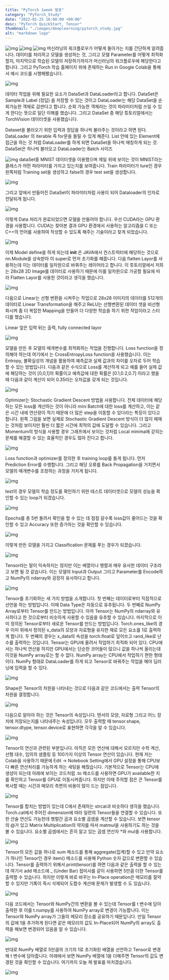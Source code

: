 ```yaml
---
title: "PyTorch 1week 발표"
category: "PyTorch_Study"
date: "2022-01-25 16:00:00 +09:00"
desc: "PyTorch QuickStart, Tensor"
thumbnail: "./images/deeplearning/pytorch_study.jpg"
alt: "markdown logo"
---
```


![img](./images/pytorch_study/1.png)
![img](./images/pytorch_study/2.png)
![img](./images/pytorch_study/3.png)
머신러닝의 워크플로우가 어떻게 돌아가는 지를 간단하게 알려줍니다.
데이터를 처리하고 모델을 생성하는 것, 그리고 모델 Parameter를 어떻게 최적화할지, 마지막으로
학습된 모델의 저장하기까지가  머신러닝의 워크플로우에 해당한다고 합니다.
그리고 PyTorch 학습 홈페이지 위에 존재하는 Run in Google Colab을 통해서 예시 코드를 시행해봤습니다.

![img](./images/pytorch_study/4.png)

데이터 작업을 위해 필요한 요소가 DataSet과 DataLoader라고 합니다. DataSet은 Sample과 Label (정답)
을 저장할 수 있는 것이고 DataLoader는 해당 DataSet을 순회가능한 객체로 감싼다고 합니다. 
순회 가능한 객체라는 것이 파라미터처럼 쓰일 수 있게 한다는 뜻으로 일단 이해를 했습니다. 그리고
DataSet 중 해당 튜토리얼에서는 TorchVision 데이터셋을 사용했습니다.

Dataset을 불러오기 위한 입력과 정답을 하나씩 불러주는 것이라고 하면 된다. 
DataLoader 의 iterable 즉 for문을 돌릴 수 있게 해준다. List 안에 있는 Element에 접근을 하는 것 처럼 DataLoader를 하게 되면
DataSet을 하나씩 매칭하게 되는 것. DataSet은 하나씩 불러오고 DataLoader는 Batch 사이즈

![img](./images/pytorch_study/5.png)
dataSet중 MNIST 데이터셋을 이용했으며 제일 위에 보이는 것이 MNIST라는 클래스가 어떤 파라미터를
가지고 있는지를 보여줍니다. Train 파라미터가 ture인 경우 왼쪽처럼 Training set을 생성하고 false의 경우
test set을 생성합니다.

![img](./images/pytorch_study/6.png)

그리고 앞에서 만들어진 DataSet이 파라미터처럼 사용이 되어 Dataloader의 인자로 전달되게 됩니다.

![img](./images/pytorch_study/7.png)

이렇게 Data 처리가 완료되었으면 모델을 만들어야 합니다. 우선 CUDA라는 GPU 환경을 사용합니다.
CUDA는 찾아본 결과 GPU 환경에서 사용하는 알고리즘을 C 또는 C++의 언어를 사용하여 작성할 수 있도록
해주는 기술이라고 찾게 되었습니다.

![img](./images/pytorch_study/8.png)

이제 Model define을 하게 되는데 __init__ 은 JAVA에서 컨스트럭터에 해당하는 것으로 nn.Module을 상속받아
이 super로 먼저 초기화를 해줍니다. 다음 flatten Layor를 사용하는데 이는 데이터를 일차원으로 바꿔주는
레이어라고 합니다. 이 튜토리얼에서 저희는 28x28 2D Image를 데이터로 사용하기 때문에 이를 일차원으로
가공할 필요에 따라 Flatten Layor를 사용한 것이라고 생각을 했습니다.

![img](./images/pytorch_study/9.png)

다음으로 Linear는 선형 변환을 시켜주는 작업으로 28x28 이미지의 데이터를 512개의 데이터로
Linear Transformation을 해주고 ReLU는 선형변환된 데이터 셋을 비선형화시켜 좀 더 복잡한 Mapping을
만들어 더 다양한 학습을 하기 위한 작업이라고 스터디를 했습니다.

Linear 앞은 입력 뒤는 출력, fully connected layor

![img](./images/pytorch_study/10.png)

모델을 만든 후 모델의 매개변수를 최적화하는 작업을 진행합니다. Loss function을 정의해야 하는데 여기에서
는 CrossEntropyLoss function을 사용했습니다. 이는 Entropy, 불확실성의 개념을 활용하여 예측값과
실제 값과의 차이를 오차로 두어 학습할 수 있는 방법입니다. 다음과 같은 수식으로 Loss를 
계산하게 되고 예를 들어 실제 값에 해당하는 것이 [0,0,1]의 확률이고 예측값에 대한 확률은 [0.1,0.2,0.7] 
이라고 했을 때 다음과 같이 계산이 되어 0.35라는 오차값을 갖게 되는 것입니다.

![img](./images/pytorch_study/11.png)

Optimizer는 Stochastic Gradient Descent 방법을 사용합니다. 전체 데이터에 해당하는 모든 loss를 계산하는
것이 아니라 mini Batch에 대한 loss를 계산하고, 이는 같은 시간 내에 연산량이 적기 때문에 더 많은
step을 이동할 수 있다라는 특징이 있다고 합니다. 왼쪽 그림을 보면 실제로 Stochastic Gradient Descent 방식이 더 많이 헤매는 것처럼 보이지만
훨씬 더 짧은 시간에 최적의 값에 도달할 수 있습니다. 그리고 Momentum의 방식을 사용할 경우 그래프에서
보이는 것처럼 Local minima에 갇히는 문제를 해결할 수 있는 효율적인 경우도 많아 진다고 합니다.

![img](./images/pytorch_study/12.png)

Loss function과 optimizer를 정의한 후 training loop를 돌게 됩니다. 먼저 Prediction Error를 수행합니다.
그리고 해당 오류를 Back Propagation을 거치면서 모델의 매개변수를 조정하는 과정을 거치게 됩니다.

![img](./images/pytorch_study/13.png)

test의 경우 모델의 학습 정도를 확인하기 위한 테스트 데이터셋으로 모델의 성능을 확인할 수 있는
loop가 되겠습니다.

![img](./images/pytorch_study/14.png)

Epochs를 총 5번 돌려서 확인을 할 수 있는 데 점점 갈수록 loss값이 줄어드는 것을 확인할 수 있고
Accuracy 또한 증가하는 것을 확인할 수 있습니다.

![img](./images/pytorch_study/15.png)

이렇게 만든 모델을 가지고 Classification 문제를 푸는 경우가 되겠습니다. 

![img](./images/pytorch_study/16.png)

Tensor라는 말이 익숙하지는 않지만 이는 배열이나 행렬과 매우 유사한 데이터 구조라고 보면 될 것 같습니다. 이는 모델의 Input과 Output 그리고 Parameter를 Encode하고 NumPy의 ndarray와 굉장히 유사하다고 합니다.

![img](./images/pytorch_study/17.png)

Tensor를 초기화하는 세 가지 방법을 소개합니다. 첫 번째는 데이터로부터 직접적으로 선언을 하는 방법입니다. 이때 Data Type은 자동으로 유추됩니다. 두 번째로 NumPy Array로부터 Tensor를 만드는 방법입니다. 아까 Tensor는 NumPy의 ndarray와 유사하다고 한 것으로부터 비슷하게 사용할 수 있음을 유추할 수 있습니다. 마지막으로 이미 정의된 Tensor로부터 새로운 Tensor를 만드는 방법입니다. Torch.ones_like의 경우 이미 위에서 정의된 x_data의 모양과 자료형을 유지한 채로 모든 요소를 1로 출력하게 합니다. 두 번째의 경우는 x_data의 속성을 torch.float로 덮어쓰고 rand_like로 난수를 출력하는 것입니다.
Tensor는 GPU에 올려서 작업하기 최적화 되어 있다. CPU에서는 하나씩 연산을 하지만 GPU에서는 단순한 코어들이 많으니 값을 하나씩 올리는데 이것을 NumPy array로는 할 수 없다.
NumPy array는 CPU에서 작업하기 편한 형태이다. NumPy 형태로 DataLoader를 하게 되고 Tensor로 바꿔주는 작업을 해야 딥러닝에 입력을 할 수 있다.

![img](./images/pytorch_study/18.png)

Shape은 Tensor의 차원을 나타내는 것으로 다음과 같은 코드에서는 출력 Tensor의 차원을 결정합니다.

![img](./images/pytorch_study/19.png)

다음으로 알아야 하는 것은 Tensor의 속성입니다. 텐서의 모양, 자료형 그리고 어느 장치에 저장되는지를 나타내주는 속성입니다. 모두 출력할 때 tensor.shape, tensor.dtype, tensor.device로 표현하면 각각을 알 수 있습니다.

![img](./images/pytorch_study/20.png)

Tensor의 연산과 관련된 부분입니다. 아직은 모든 연산에 대해서 모르지만 수학 계산, 선형 대수, 임의의 샘플링 등 100가지 이상의 Tensor 연산이 있습니다. 현재 저는 Colab을 사용하기 때문에 Edit -> Notebook Setting에서 GPU 설정을 통해 CPU보다 빠른 연산처리를 가능하게 하는 세팅을 해줬습니다. 기본적으로 Tensor는 CPU에 생성이 되는데 아래에 보이는 코드처럼 .to 메소드를 사용하면 GPU가 available한 지를 확인하고 Tensor를 GPU로 이동시켜줍니다. 하지만 이때 주의할 점은 큰 Tensor를 복사할 때는 시간과  메모리 측면의 비용이 많이 드는 점입니다.

![img](./images/pytorch_study/21.png)

Tensor를 합치는 방법이 있는데 C에서 존재하는 strcat과 비슷하다 생각을 했습니다.
Torch.cat에서 주어진 dimension에 따라 일련의 Tensor들을 연결할 수 있습니다.
또한 산술 연산도 가능한데 행렬간 곱과 요소별 곱셈을 계산할 수 있습니다. 보면 tensor의 @가 있고 Matrix Multiplication의 약자를 따서 matmul을 사용하기도 하는 것을 볼 수 있습니다. 요소별 곱셈에서는 흔히 알고 있는 곱셈 연산자 *와 mul을 사용합니다.

![img](./images/pytorch_study/22.png)

Tensor의 모든 값을 하나로 sum 메소드를 통해  aggregate(집계)할 수 있고 만약
요소가 하나인 Tensor인 경우 item() 메소드를 사용해 Python 숫자 값으로 변환할 수 있습니다. Tensor를 출력하기 위해서 print(tensor)를 하면 다음과 같은 출력을 할 수 있는데 여기서 add 메소드에 _ (Under Bar) 접미사를 같이 사용하면 5만큼 더한 Tensor를 출력할 수 있습니다. 하지만 이렇게 바로 바꾸는 In-Place operation은 메모리를 절약할 수 있지만 기록이 즉시 삭제되어 도함수 계산에 문제가 발생할 수 도 있습니다.

![img](./images/pytorch_study/23.png)

다음 코드에서는 Tensor와 NumPy간의 변환을 볼 수 있는데 Tensor를 t 변수에 담아 출력한 후 이를 t.numpy를 사용하여 NumPy array로 변경이 가능합니다.  이는 Tensor와 NumPy array가 그들의 메모리 장소를 공유하기 때문입니다. 만일 Tensor의 값에 1을 추가하게 된다면 같은 메모리의 값도 In-Place되어 NumPy의 array도 출력을 해보면 변경되어 있음을 알 수 있습니다.

![img](./images/pytorch_study/24.png)

반대로 NumPy 배열로 5만큼의 크기의 1로 초기화된 배열을 선언하고 Tensor로 변경해 t 변수에 담아줍니다. 아래에서 보면 NumPy 배열에 1을 더해주면 Tensor의 값도 변경된 것을 확인할 수 있습니다.
여기까지 오늘 제 발표를 마치겠습니다.

![img](./images/pytorch_study/25.png)

